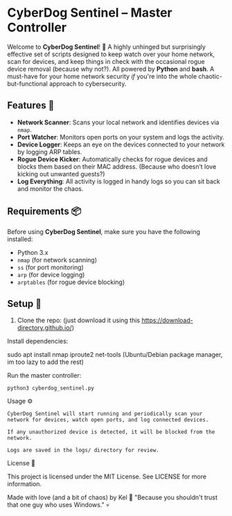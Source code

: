 # CyberDog Sentinel – Master Controller 

Welcome to **CyberDog Sentinel**! 🐾 A highly unhinged but surprisingly effective set of scripts designed to keep watch over your home network, scan for devices, and keep things in check with the occasional rogue device removal (because why not?). All powered by **Python** and **bash**. A must-have for your home network security *if* you're into the whole chaotic-but-functional approach to cybersecurity. 

## Features 🚀

- **Network Scanner**: Scans your local network and identifies devices via `nmap`.  
- **Port Watcher**: Monitors open ports on your system and logs the activity.  
- **Device Logger**: Keeps an eye on the devices connected to your network by logging ARP tables.  
- **Rogue Device Kicker**: Automatically checks for rogue devices and blocks them based on their MAC address. (Because who doesn’t love kicking out unwanted guests?)  
- **Log Everything**: All activity is logged in handy logs so you can sit back and monitor the chaos.

## Requirements 📦

Before using **CyberDog Sentinel**, make sure you have the following installed:

- Python 3.x
- `nmap` (for network scanning)
- `ss` (for port monitoring)
- `arp` (for device logging)
- `arptables` (for rogue device blocking)

## Setup 🚧

1. Clone the repo:
(just download it using this https://download-directory.github.io/)

Install dependencies:

sudo apt install nmap iproute2 net-tools (Ubuntu/Debian package manager, im too lazy to add the rest)

Run the master controller:

    python3 cyberdog_sentinel.py

Usage ⚙️

    CyberDog Sentinel will start running and periodically scan your network for devices, watch open ports, and log connected devices.

    If any unauthorized device is detected, it will be blocked from the network.

    Logs are saved in the logs/ directory for review.

License 📝

This project is licensed under the MIT License. See LICENSE for more information.

Made with love (and a bit of chaos) by Kel 🖤
"Because you shouldn't trust that one guy who uses Windows." 💀
